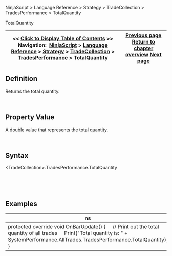 ﻿


NinjaScript \> Language Reference \> Strategy \> TradeCollection \> TradesPerformance \> TotalQuantity






















TotalQuantity







| \<\< [Click to Display Table of Contents](totalquantity.md) \>\> **Navigation:**     [NinjaScript](ninjascript.md) \> [Language Reference](language_reference_wip.md) \> [Strategy](strategy.md) \> [TradeCollection](tradecollection.md) \> [TradesPerformance](tradesperformance.md) \> TotalQuantity | [Previous page](totalcommission.md) [Return to chapter overview](tradesperformance.md) [Next page](totalslippage.md) |
| --- | --- |











## Definition


Returns the total quantity.


 


## Property Value


A double value that represents the total quantity.


 


## Syntax
\<TradeCollection\>.TradesPerformance.TotalQuantity


 


 


## Examples




| ns |
| --- |
| protected override void OnBarUpdate() {      // Print out the total quantity of all trades      Print("Total quantity is: " \+ SystemPerformance.AllTrades.TradesPerformance.TotalQuantity); } |



 








